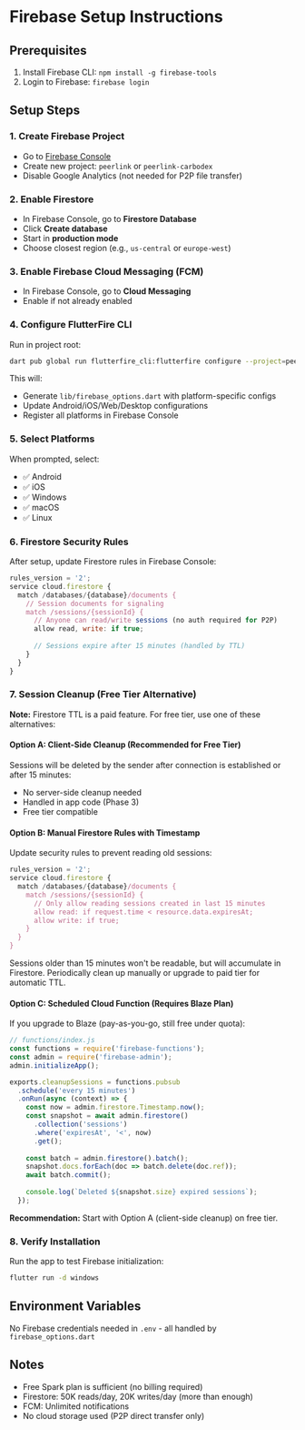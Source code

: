 # Firebase Setup Instructions

## Prerequisites
1. Install Firebase CLI: `npm install -g firebase-tools`
2. Login to Firebase: `firebase login`

## Setup Steps

### 1. Create Firebase Project
- Go to [Firebase Console](https://console.firebase.google.com/)
- Create new project: `peerlink` or `peerlink-carbodex`
- Disable Google Analytics (not needed for P2P file transfer)

### 2. Enable Firestore
- In Firebase Console, go to **Firestore Database**
- Click **Create database**
- Start in **production mode**
- Choose closest region (e.g., `us-central` or `europe-west`)

### 3. Enable Firebase Cloud Messaging (FCM)
- In Firebase Console, go to **Cloud Messaging**
- Enable if not already enabled

### 4. Configure FlutterFire CLI
Run in project root:
```bash
dart pub global run flutterfire_cli:flutterfire configure --project=peerlink
```

This will:
- Generate `lib/firebase_options.dart` with platform-specific configs
- Update Android/iOS/Web/Desktop configurations
- Register all platforms in Firebase Console

### 5. Select Platforms
When prompted, select:
- ✅ Android
- ✅ iOS
- ✅ Windows
- ✅ macOS
- ✅ Linux

### 6. Firestore Security Rules
After setup, update Firestore rules in Firebase Console:

```javascript
rules_version = '2';
service cloud.firestore {
  match /databases/{database}/documents {
    // Session documents for signaling
    match /sessions/{sessionId} {
      // Anyone can read/write sessions (no auth required for P2P)
      allow read, write: if true;
      
      // Sessions expire after 15 minutes (handled by TTL)
    }
  }
}
```

### 7. Session Cleanup (Free Tier Alternative)

**Note:** Firestore TTL is a paid feature. For free tier, use one of these alternatives:

#### Option A: Client-Side Cleanup (Recommended for Free Tier)
Sessions will be deleted by the sender after connection is established or after 15 minutes:
- No server-side cleanup needed
- Handled in app code (Phase 3)
- Free tier compatible

#### Option B: Manual Firestore Rules with Timestamp
Update security rules to prevent reading old sessions:

```javascript
rules_version = '2';
service cloud.firestore {
  match /databases/{database}/documents {
    match /sessions/{sessionId} {
      // Only allow reading sessions created in last 15 minutes
      allow read: if request.time < resource.data.expiresAt;
      allow write: if true;
    }
  }
}
```

Sessions older than 15 minutes won't be readable, but will accumulate in Firestore.
Periodically clean up manually or upgrade to paid tier for automatic TTL.

#### Option C: Scheduled Cloud Function (Requires Blaze Plan)
If you upgrade to Blaze (pay-as-you-go, still free under quota):
```javascript
// functions/index.js
const functions = require('firebase-functions');
const admin = require('firebase-admin');
admin.initializeApp();

exports.cleanupSessions = functions.pubsub
  .schedule('every 15 minutes')
  .onRun(async (context) => {
    const now = admin.firestore.Timestamp.now();
    const snapshot = await admin.firestore()
      .collection('sessions')
      .where('expiresAt', '<', now)
      .get();
    
    const batch = admin.firestore().batch();
    snapshot.docs.forEach(doc => batch.delete(doc.ref));
    await batch.commit();
    
    console.log(`Deleted ${snapshot.size} expired sessions`);
  });
```

**Recommendation:** Start with Option A (client-side cleanup) on free tier.

### 8. Verify Installation
Run the app to test Firebase initialization:
```bash
flutter run -d windows
```

## Environment Variables
No Firebase credentials needed in `.env` - all handled by `firebase_options.dart`

## Notes
- Free Spark plan is sufficient (no billing required)
- Firestore: 50K reads/day, 20K writes/day (more than enough)
- FCM: Unlimited notifications
- No cloud storage used (P2P direct transfer only)
